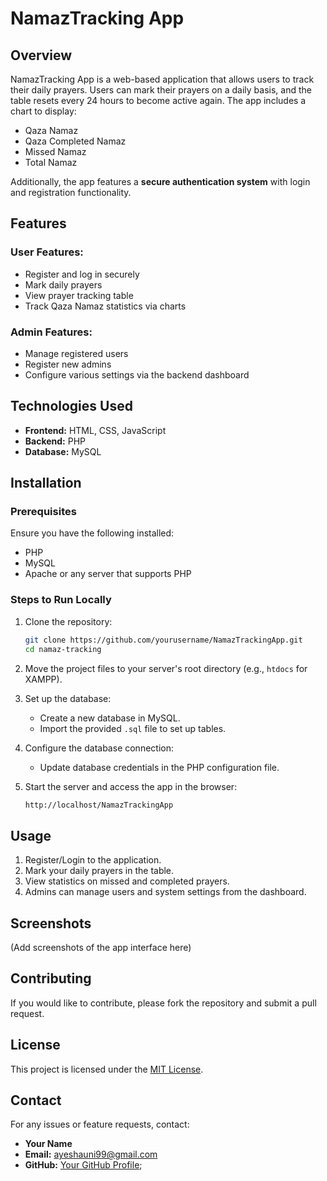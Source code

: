 # NamazTracking App

## Overview
NamazTracking App is a web-based application that allows users to track their daily prayers. Users can mark their prayers on a daily basis, and the table resets every 24 hours to become active again. The app includes a chart to display:
- Qaza Namaz
- Qaza Completed Namaz
- Missed Namaz
- Total Namaz

Additionally, the app features a **secure authentication system** with login and registration functionality.

## Features
### User Features:
- Register and log in securely
- Mark daily prayers
- View prayer tracking table
- Track Qaza Namaz statistics via charts

### Admin Features:
- Manage registered users
- Register new admins
- Configure various settings via the backend dashboard

## Technologies Used
- **Frontend:** HTML, CSS, JavaScript
- **Backend:** PHP
- **Database:** MySQL

## Installation
### Prerequisites
Ensure you have the following installed:
- PHP
- MySQL
- Apache or any server that supports PHP

### Steps to Run Locally
1. Clone the repository:
   ```bash
   git clone https://github.com/yourusername/NamazTrackingApp.git
   cd namaz-tracking
   ```
2. Move the project files to your server's root directory (e.g., `htdocs` for XAMPP).
3. Set up the database:
   - Create a new database in MySQL.
   - Import the provided `.sql` file to set up tables.

4. Configure the database connection:
   - Update database credentials in the PHP configuration file.

5. Start the server and access the app in the browser:
   ```bash
   http://localhost/NamazTrackingApp
   ```

## Usage
1. Register/Login to the application.
2. Mark your daily prayers in the table.
3. View statistics on missed and completed prayers.
4. Admins can manage users and system settings from the dashboard.

## Screenshots
(Add screenshots of the app interface here)

## Contributing
If you would like to contribute, please fork the repository and submit a pull request.

## License
This project is licensed under the [MIT License](LICENSE).

## Contact
For any issues or feature requests, contact:
- **Your Name**
- **Email:** ayeshauni99@gmail.com
- **GitHub:** [Your GitHub Profile](https://github.com/Ayesha9912);
